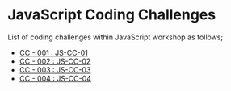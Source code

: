 # JavaScript Coding Challenges

List of coding challenges within JavaScript workshop as follows;

- [CC - 001 : JS-CC-01](./cc-001/README.pdf)
- [CC - 002 : JS-CC-02](./cc-002/README.pdf)
- [CC - 003 : JS-CC-03](./cc-003/README.pdf)
- [CC - 004 : JS-CC-04](./cc-004/README.pdf)
